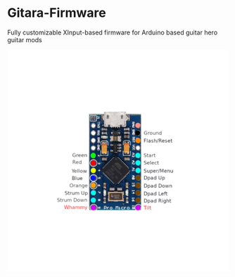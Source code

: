 # Gitara-Firmware

Fully customizable XInput-based firmware for Arduino based guitar hero guitar mods

![Wiring diagram](wiring/Diagram_5_Fret.png)
